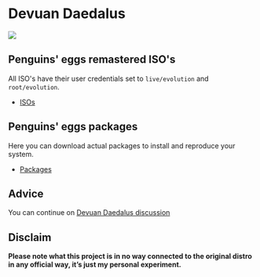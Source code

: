 # Devuan Daedalus
![](/img/devuan.svg)

## Penguins' eggs remastered ISO's
All ISO's have their user credentials set to ```live/evolution``` and ```root/evolution```.

* [ISOs](https://drive.google.com/drive/folders/1EIuPNQbQf6iw0VUOgDZ2EAVhlpPzGFhh)

## Penguins' eggs packages
Here you can download actual packages to install and reproduce your system.

* [Packages](https://penguins-eggs.net/basket/packages/debs)

## Advice

You can continue on [Devuan Daedalus discussion](https://github.com/pieroproietti/penguins-blog/discussions/29)

## Disclaim
__Please note what this project is in no way connected to the original distro in any official way, it’s just my personal experiment.__

